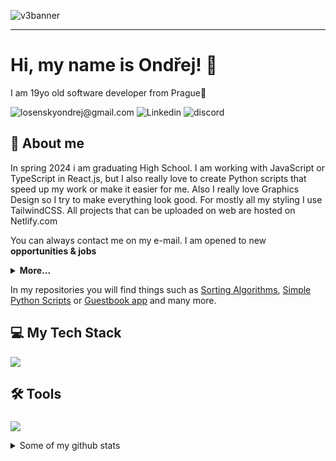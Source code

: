 ![v3banner](https://github.com/OndrejLosensky/OndrejLosensky/assets/127244546/e3782768-0e5a-4c72-97be-6d8c3eab12fa)

---
# Hi, my name is Ondřej! 👋 

I am 19yo old software developer from Prague📌

![losenskyondrej@gmail.com](https://img.shields.io/badge/losenskyondrej@gmail.com-red?style=flat&logo=gmail&logoColor=white)
![Linkedin](https://img.shields.io/badge/Linkedin-blue?style=flat&logo=linkedin&logoColor=white)
![discord](https://img.shields.io/badge/discord-purple?style=flat&logo=discord&logoColor=white)



## 💬 About me
In spring 2024 i am graduating High School. I am working with JavaScript or TypeScript in React.js, but I also really love to create Python scripts that speed up my work or make it easier for me. Also I really love Graphics Design so I try to make everything look good. For mostly all my styling I use TailwindCSS. All projects that can be uploaded on web are hosted on Netlify.com 

You can always contact me on my e-mail. I am opened to new **opportunities & jobs** 

<details>
  <summary> <strong>More...</strong> </summary>

  I am passionate about creating apps that make me learn new technologies, languages, styles or anything I'll get expirience from. You can also find some of my templates that i have created for anything I thought **(Notion, Wordpress, Shopify store)**, they are somewhere sold on gumroad or any other global system to sell digital products.

  Lower in this readme you can find technologies and tools that I am using, planning to use or even tried them.
  
</details>


In my repositories you will find things such as [Sorting Algorithms](https://github.com/OndrejLosensky/sorting-algorithms), [Simple Python Scripts](https://github.com/OndrejLosensky/python-scripts-simple) or [Guestbook app](https://github.com/OndrejLosensky/guestbook-app) and many more.



##  💻 My Tech Stack
  <div>
      <p>
        <a href="https://skillicons.dev">
          <img src="https://skillicons.dev/icons?i=html,css,js,react,tailwind,bootstrap,vite,php,cs,python,swift,nodejs,mysql,bash,npm" />
        </a>
      </p>
  </div>

###

## 🛠 Tools

###

<div>
      <p>
        <a href="https://skillicons.dev">
          <img src="https://skillicons.dev/icons?i=vscode,visualstudio,photoshop,illustrator,figma,git,github,docker,wordpress,stackoverflow" />
        </a>
      </p>
  </div>
  


<details>
  <summary>Some of my github stats</summary>
  
  stats here: 
</details>
